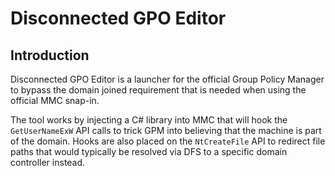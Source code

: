 # Disconnected GPO Editor

## Introduction

Disconnected GPO Editor is a launcher for the official Group Policy Manager to bypass the domain joined requirement that is needed when using the official MMC snap-in.  

The tool works by injecting a C# library into MMC that will hook the `GetUserNameExW` API calls to trick GPM into believing that the machine is part of the domain.  Hooks are also placed on the `NtCreateFile` API to redirect file paths that would typically be resolved via DFS to a specific domain controller instead.





